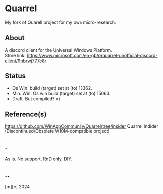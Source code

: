 # Quarrel
My fork of Quarell project for my own micro-research.

## About
A discord client for the Universal Windows Platform.  
Store link: https://www.microsoft.com/en-gb/p/quarrel-unofficial-discord-client/9nbrwj777c8r

## Status
- Os Win. build (target)  set at (to) 18362.
- Min. Win. Os win build (target) set at (to) 15063.
- Draft. But compiled? =)


## Reference(s)
https://github.com/WinAppCommunity/Quarrel/tree/insider Quarrel Indider (Discontinued/Obsolete W10M-compatible project)

## .
As is. No support. RnD only. DIY.

## ..
[m][e] 2024
